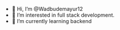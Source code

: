 - 👋 Hi, I’m @Wadbudemayur12
- 👀 I’m interested in full stack development.
- 🌱 I’m currently learning backend


<!---
Wadbudemayur12/Wadbudemayur12 is a ✨ special ✨ repository because its `README.md` (this file) appears on your GitHub profile.
You can click the Preview link to take a look at your changes.
--->
